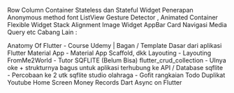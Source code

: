 Row Column
Container
Stateless dan Stateful Widget
Penerapan Anonymous method
font
ListView
Gesture Detector , Animated Container
Flexible Widget
Stack
Alignment
Image Widget
AppBar
Card
Navigasi
Media Query
etc
Cabang Lain :

Anatomy Of Flutter - Course Udemy | Bagan / Template Dasar dari aplikasi Flutter
Material App - Material App Scaffold, dkk
Layouting - Layouting
FromMe2World - Tutor SQFLITE (Belum Bisa)
flutter_crud_collection - UInya oke + strukturnya bagus untuk aplikasi terhubung ke API / Database
sqflite - Percobaan ke 2 utk sqflite
studio olahraga - Gofit rangkaian
Todo
Duplikat Youtube Home Screen
Money Records
Dart Async on Flutter
